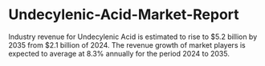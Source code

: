 # Undecylenic-Acid-Market-Report
Industry revenue for Undecylenic Acid is estimated to rise to $5.2 billion by 2035 from $2.1 billion of 2024. The revenue growth of market players is expected to average at 8.3% annually for the period 2024 to 2035.
